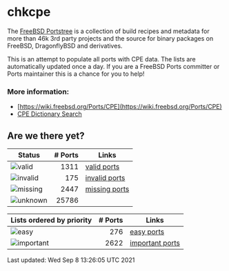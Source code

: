 # chkcpe

The [FreeBSD Portstree](https://cgit.freebsd.org/ports) is a collection of build recipes
and metadata for more than 46k 3rd party projects and the source for binary packages on
FreeBSD, DragonflyBSD and derivatives.

This is an attempt to populate all ports with CPE data. The lists are automatically
updated once a day. If you are a FreeBSD Ports committer or Ports maintainer this is a
chance for you to help!

### More information:
* [https://wiki.freebsd.org/Ports/CPE](https://wiki.freebsd.org/Ports/CPE)
* [CPE Dictionary Search](http://web.nvd.nist.gov/view/cpe/search)


## Are we there yet?

| Status                                                    | # Ports      | Links                                                            |
| ----------------------------------------------------------| -----------: | ---------------------------------------------------------------- |
| ![valid](https://img.shields.io/badge/valid-brightgreen)  | 1311     | [valid ports](https://github.com/decke/chkcpe/wiki/valid)        |
| ![invalid](https://img.shields.io/badge/invalid-red)      | 175   | [invalid ports](https://github.com/decke/chkcpe/wiki/invalid)    |
| ![missing](https://img.shields.io/badge/missing-orange)   | 2447   | [missing ports](https://github.com/decke/chkcpe/wiki/missing)    |
| ![unknown](https://img.shields.io/badge/unknown-grey)     | 25786   | |


| Lists ordered by priority                                 | # Ports      | Links                                                            |
| ----------------------------------------------------------| -----------: | ---------------------------------------------------------------- |
| ![easy](https://img.shields.io/badge/easy-brightgreen)    | 276      | [easy ports](https://github.com/decke/chkcpe/wiki/easy)          |
| ![important](https://img.shields.io/badge/important-blue) | 2622 | [important ports](https://github.com/decke/chkcpe/wiki/important)|

Last updated: Wed Sep  8 13:26:05 UTC 2021
